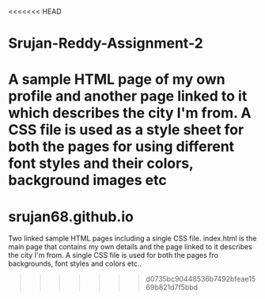 <<<<<<< HEAD
# Srujan-Reddy-Assignment-2
A sample HTML page of my own profile and another page linked to it which describes the city I'm from.
A CSS file is used as a style sheet for both the pages for using different font styles and their colors, background images etc
=======
# srujan68.github.io
Two linked sample HTML pages including a single CSS file.
index.html is the main page that contains my own details and the page linked to it describes the city I'm from.
A single CSS file is used for both the pages fro backgrounds, font styles and colors etc.. 
>>>>>>> d0735bc90448536b7492bfeae1569b821d7f5bbd

